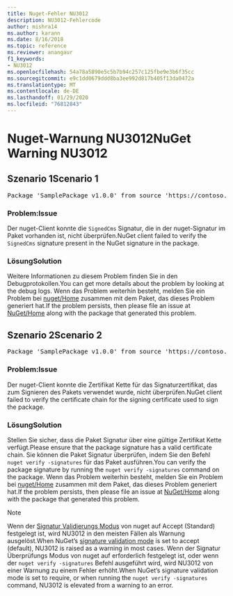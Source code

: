 ```yaml
---
title: Nuget-Fehler NU3012
description: NU3012-Fehlercode
author: mishra14
ms.author: karann
ms.date: 8/16/2018
ms.topic: reference
ms.reviewer: anangaur
f1_keywords:
- NU3012
ms.openlocfilehash: 54a78a5890e5c5b7b94c257c125fbe9e3b6f35cc
ms.sourcegitcommit: e9c1dd0679ddd8ba3ee992d817b405f13da0472a
ms.translationtype: MT
ms.contentlocale: de-DE
ms.lasthandoff: 01/29/2020
ms.locfileid: "76812843"
---
```

# <a name="nuget-warning-nu3012"></a><span data-ttu-id="7bd54-103">Nuget-Warnung NU3012</span><span class="sxs-lookup"><span data-stu-id="7bd54-103">NuGet Warning NU3012</span></span>

## <a name="scenario-1"></a><span data-ttu-id="7bd54-104">Szenario 1</span><span class="sxs-lookup"><span data-stu-id="7bd54-104">Scenario 1</span></span>

<pre>Package 'SamplePackage v1.0.0' from source 'https://contoso.com/index.json': The primary signature validation failed.</pre>

### <a name="issue"></a><span data-ttu-id="7bd54-105">Problem:</span><span class="sxs-lookup"><span data-stu-id="7bd54-105">Issue</span></span>

<span data-ttu-id="7bd54-106">Der nuget-Client konnte die `SignedCms` Signatur, die in der nuget-Signatur im Paket vorhanden ist, nicht überprüfen.</span><span class="sxs-lookup"><span data-stu-id="7bd54-106">NuGet client failed to verify the `SignedCms` signature present in the NuGet signature in the package.</span></span>


### <a name="solution"></a><span data-ttu-id="7bd54-107">Lösung</span><span class="sxs-lookup"><span data-stu-id="7bd54-107">Solution</span></span>

<span data-ttu-id="7bd54-108">Weitere Informationen zu diesem Problem finden Sie in den Debugprotokollen.</span><span class="sxs-lookup"><span data-stu-id="7bd54-108">You can get more details about the problem by looking at the debug logs.</span></span> <span data-ttu-id="7bd54-109">Wenn das Problem weiterhin besteht, melden Sie ein Problem bei [nuget/Home](https://github.com/NuGet/Home/issues) zusammen mit dem Paket, das dieses Problem generiert hat.</span><span class="sxs-lookup"><span data-stu-id="7bd54-109">If the problem persists, then please file an issue at [NuGet/Home](https://github.com/NuGet/Home/issues) along with the package that generated this problem.</span></span>



## <a name="scenario-2"></a><span data-ttu-id="7bd54-110">Szenario 2</span><span class="sxs-lookup"><span data-stu-id="7bd54-110">Scenario 2</span></span>

<pre>Package 'SamplePackage v1.0.0' from source 'https://contoso.com/index.json': The primary signature found a chain building issue:  A certificate chain processed, but terminated in a root certificate which is not trusted by the trust provider.</pre>

### <a name="issue"></a><span data-ttu-id="7bd54-111">Problem:</span><span class="sxs-lookup"><span data-stu-id="7bd54-111">Issue</span></span>

<span data-ttu-id="7bd54-112">Der nuget-Client konnte die Zertifikat Kette für das Signaturzertifikat, das zum Signieren des Pakets verwendet wurde, nicht überprüfen.</span><span class="sxs-lookup"><span data-stu-id="7bd54-112">NuGet client failed to verify the certificate chain for the signing certificate used to sign the package.</span></span>


### <a name="solution"></a><span data-ttu-id="7bd54-113">Lösung</span><span class="sxs-lookup"><span data-stu-id="7bd54-113">Solution</span></span>

<span data-ttu-id="7bd54-114">Stellen Sie sicher, dass die Paket Signatur über eine gültige Zertifikat Kette verfügt.</span><span class="sxs-lookup"><span data-stu-id="7bd54-114">Please ensure that the package signature has a valid certificate chain.</span></span> <span data-ttu-id="7bd54-115">Sie können die Paket Signatur überprüfen, indem Sie den Befehl `nuget verify -signatures` für das Paket ausführen.</span><span class="sxs-lookup"><span data-stu-id="7bd54-115">You can verify the package signature by running the `nuget verify -signatures` command on the package.</span></span> <span data-ttu-id="7bd54-116">Wenn das Problem weiterhin besteht, melden Sie ein Problem bei [nuget/Home](https://github.com/NuGet/Home/issues) zusammen mit dem Paket, das dieses Problem generiert hat.</span><span class="sxs-lookup"><span data-stu-id="7bd54-116">If the problem persists, then please file an issue at [NuGet/Home](https://github.com/NuGet/Home/issues) along with the package that generated this problem.</span></span>


> [!Note]
> <span data-ttu-id="7bd54-117">Wenn der [Signatur Validierungs Modus](../../consume-packages/installing-signed-packages.md#configure-package-signature-requirements) von nuget auf Accept (Standard) festgelegt ist, wird NU3012 in den meisten Fällen als Warnung ausgelöst.</span><span class="sxs-lookup"><span data-stu-id="7bd54-117">When NuGet’s [signature validation mode](../../consume-packages/installing-signed-packages.md#configure-package-signature-requirements) is set to accept (default), NU3012 is raised as a warning in most cases.</span></span> <span data-ttu-id="7bd54-118">Wenn der Signatur Überprüfungs Modus von nuget auf erforderlich festgelegt ist, oder wenn der `nuget verify -signatures` Befehl ausgeführt wird, wird NU3012 von einer Warnung zu einem Fehler erhöht.</span><span class="sxs-lookup"><span data-stu-id="7bd54-118">When NuGet’s signature validation mode is set to require, or when running the `nuget verify -signatures` command, NU3012 is elevated from a warning to an error.</span></span> 
